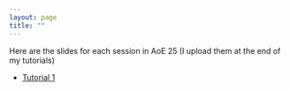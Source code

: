 ```yaml
---
layout: page
title: ""
---
```

Here are the slides for each session in AoE 25 (I upload them at the end of my tutorials)
- [Tutorial 1](https://drive.google.com/file/d/1q_7gWTbSl34qW9JTaKsfTkBbak-0Wq-Z/view?usp=sharing)
